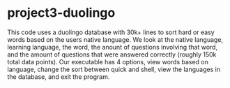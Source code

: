 # project3-duolingo

This code uses a duolingo database with 30k+ lines to sort hard or easy words based on the users native language. We look at the native language, learning language, the word, the anount of questions involving that word, and the amount of questions that were answered correctly (roughly 150k total data points). Our executable has 4 options, view words based on language, change the sort between quick and shell, view the languages in the database, and exit the program. 
